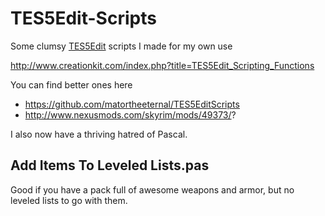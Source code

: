 # TES5Edit-Scripts

Some clumsy [TES5Edit](http://www.nexusmods.com/skyrim/mods/25859/?) scripts I made for my own use

http://www.creationkit.com/index.php?title=TES5Edit_Scripting_Functions

You can find better ones here
- https://github.com/matortheeternal/TES5EditScripts
- http://www.nexusmods.com/skyrim/mods/49373/?

I also now have a thriving hatred of Pascal.

## Add Items To Leveled Lists.pas

Good if you have a pack full of awesome weapons and armor, but no leveled lists to go with them.



